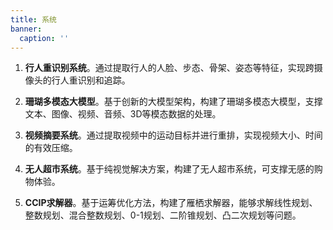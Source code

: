 ```yaml
---
title: 系统
banner:
  caption: ''
---
```

1. **行人重识别系统**。通过提取行人的人脸、步态、骨架、姿态等特征，实现跨摄像头的行人重识别和追踪。
<div style="text-align: center"></div>
          
2. **珊瑚多模态大模型**。基于创新的大模型架构，构建了珊瑚多模态大模型，支撑文本、图像、视频、音频、3D等模态数据的处理。
<div style="text-align: center"></div>
        
3. **视频摘要系统**。通过提取视频中的运动目标并进行重排，实现视频大小、时间的有效压缩。<br/>
<div style="text-align: center"></div>
        
4. **无人超市系统**。基于纯视觉解决方案，构建了无人超市系统，可支撑无感的购物体验。<br/>
<div style="text-align: center"></div>
        
5. **CCIP求解器**。基于运筹优化方法，构建了雁栖求解器，能够求解线性规划、整数规划、混合整数规划、0-1规划、二阶锥规划、凸二次规划等问题。
